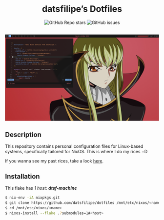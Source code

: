 <div align="center">

# datsfilipe’s Dotfiles

<img alt="GitHub Repo stars" src="https://img.shields.io/github/stars/datsfilipe/dotfiles?colorA=151515&colorB=ff7a84&style=for-the-badge&logo=github">
<img alt="GitHub issues" src="https://img.shields.io/github/issues/datsfilipe/dotfiles?colorA=151515&colorB=ff7a84&style=for-the-badge&logo=github">

<br/>
<br/>

![Preview](./assets/preview.png)

</div>

## Description

This repository contains personal configuration files for Linux-based systems, specifically tailored for NixOS. This is where I do my rices =D

If you wanna see my past rices, take a look [here](https://myrices.datsfilipe.dev).

## Installation

This flake has *1 host*: ***dtsf-machine***

```bash
$ nix-env -iA nixpkgs.git
$ git clone https://github.com/datsfilipe/dotfiles /mnt/etc/nixos/<name>
$ cd /mnt/etc/nixos/<name>
$ nixos-install --flake .?submodules=1#<host>
```
